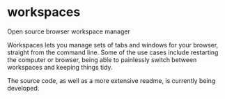# workspaces
Open source browser workspace manager

Workspaces lets you manage sets of tabs and windows for your browser, straight from the command line. Some of the use cases include restarting the computer or browser, being able to painlessly switch between workspaces and keeping things tidy.

The source code, as well as a more extensive readme, is currently being developed.

